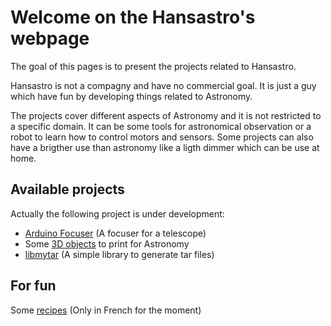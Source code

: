 # Welcome on the Hansastro's webpage

The goal of this pages is to present the projects related to Hansastro.

Hansastro is not a compagny and have no commercial goal. It is just a guy which have fun by developing things related to Astronomy.

The projects cover different aspects of Astronomy and it is not restricted to a specific domain. It can be some tools for astronomical observation or a robot to learn how to control motors and sensors. Some projects can also have a brigther use than astronomy like a ligth dimmer which can be use at home. 

## Available projects

Actually the following project is under development:
- [Arduino Focuser](https://hansastro.github.io/Focuser) (A focuser for a telescope)
- Some [3D objects](https://hansastro.github.io/Astro_3D_Printing/) to print for Astronomy
- [libmytar](https://hansastro.github.io/libmytar/) (A simple library to generate tar files)

## For fun
Some [recipes](https://hansastro.github.io/Recipes/) (Only in French for the moment)
